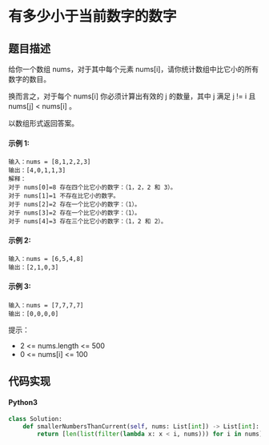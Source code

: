 # 有多少小于当前数字的数字

## 题目描述
给你一个数组 nums，对于其中每个元素 nums[i]，请你统计数组中比它小的所有数字的数目。

换而言之，对于每个 nums[i] 你必须计算出有效的 j 的数量，其中 j 满足 j != i 且 nums[j] < nums[i] 。

以数组形式返回答案。

#### 示例 1:
```
输入：nums = [8,1,2,2,3]
输出：[4,0,1,1,3]
解释： 
对于 nums[0]=8 存在四个比它小的数字：（1，2，2 和 3）。 
对于 nums[1]=1 不存在比它小的数字。
对于 nums[2]=2 存在一个比它小的数字：（1）。 
对于 nums[3]=2 存在一个比它小的数字：（1）。 
对于 nums[4]=3 存在三个比它小的数字：（1，2 和 2）。
```
#### 示例 2:
```
输入：nums = [6,5,4,8]
输出：[2,1,0,3]
```
#### 示例 3:
```
输入：nums = [7,7,7,7]
输出：[0,0,0,0]
```
提示：

- 2 <= nums.length <= 500
- 0 <= nums[i] <= 100

## 代码实现
#### Python3
```python
class Solution:
    def smallerNumbersThanCurrent(self, nums: List[int]) -> List[int]:
        return [len(list(filter(lambda x: x < i, nums))) for i in nums]
```